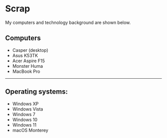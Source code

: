 # Scrap


My computers and technology background are shown below.

## Computers

- Casper (desktop)
- Asus K53TK
- Acer Aspire F15
- Monster Huma
- MacBook Pro

---

## Operating systems:

- Windows XP
- Windows Vista
- Windows 7
- Windows 10
- Windows 11
- macOS Monterey

